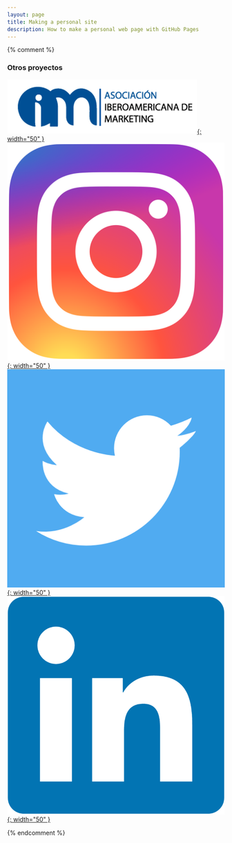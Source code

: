 ```yaml
---
layout: page
title: Making a personal site
description: How to make a personal web page with GitHub Pages
---
```





{% comment %}
### Otros proyectos

[![SitioWeb](assets/asociacionlogo.png){: width="50" }](https://www.aibmarketing.org/) 
[![Instagram](assets/instagramlogo.png){: width="50" }](https://www.instagram.com/asoc.ibero.marketing/) [![Twitter](assets/twitterlogo.png){: width="50" }](https://twitter.com/AsociacionIber2) [![Linkedin](assets/linkedinlogo.png){: width="50" }](https://www.linkedin.com/in/asociaci%C3%B3n-iberoamericana-de-marketing-5b09b9244/?originalSubdomain=cr)

{% endcomment %}
